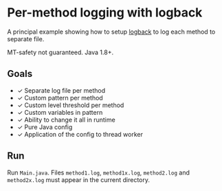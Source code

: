 # Per-method logging with logback

A principal example showing how to setup <a href="https://logback.qos.ch/manual/index.html">logback</a> to log each method to separate file.

MT-safety not guaranteed. Java 1.8+.

## Goals

- ✓ Separate log file per method
- ✓ Custom pattern per method
- ✓ Custom level threshold per method
- ✓ Custom variables in pattern
- ✓ Ability to change it all in runtime
- ✓ Pure Java config
- ✓ Application of the config to thread worker


## Run

Run `Main.java`. Files `method1.log`, `method1x.log`, `method2.log` and `method2x.log` must appear in the current directory.